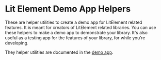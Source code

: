 # Lit Element Demo App Helpers

These are helper utilities to create a demo app for LitElement related
features. It is meant for creators of LitElement related libraries. You can use
these helpers to make a demo app to demonstrate your library. It's also useful
as a testing app for the features of your library, for while you're developing.

They helper utilities are documented in the
[demo app](https://gitaarik.github.io/lit-element-demo-app-helpers/demo-app/build/).
